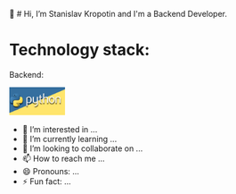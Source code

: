 👋 # Hi, I’m Stanislav Kropotin and I'm a Backend Developer.
  
# Technology stack: 
  Backend:
<div id="header" align="left">
  <img src="https://github.com/inkviz96/inkviz96/raw/main/python.jpg?raw=true" width="100"/>
</div>


- 👀 I’m interested in ...
- 🌱 I’m currently learning ...
- 💞️ I’m looking to collaborate on ...
- 📫 How to reach me ...
- 😄 Pronouns: ...
- ⚡ Fun fact: ...

<!---
StanislavKropotin/StanislavKropotin is a ✨ special ✨ repository because its `README.md` (this file) appears on your GitHub profile.
You can click the Preview link to take a look at your changes.
--->
